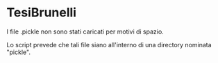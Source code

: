 # TesiBrunelli

 I file .pickle non sono stati caricati per motivi di spazio. 
 
 Lo script prevede che tali file siano all'interno di una directory nominata "pickle".
